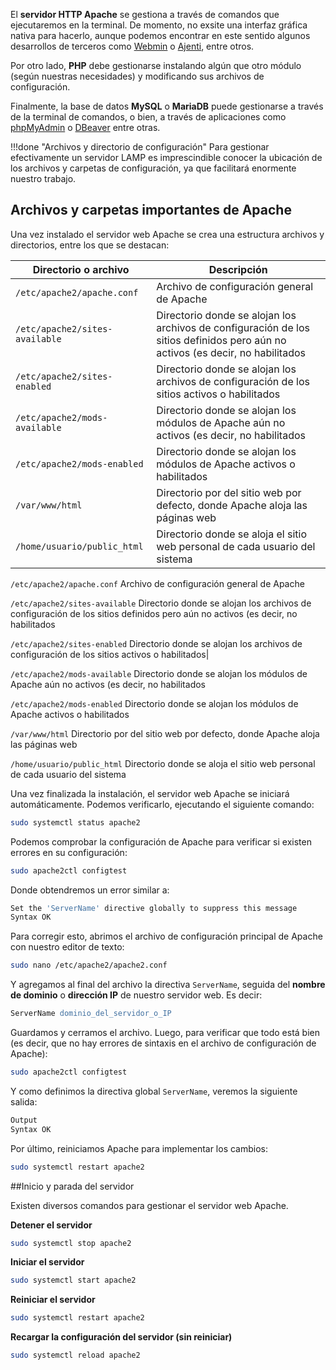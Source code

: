El **servidor HTTP Apache** se gestiona a través de comandos que ejecutaremos en la terminal. De momento, no exsite una interfaz gráfica nativa para hacerlo, aunque podemos encontrar en este sentido algunos desarrollos de terceros como [Webmin](http://www.webmin.com/) o [Ajenti](http://ajenti.org/), entre otros. 

Por otro lado, **PHP** debe gestionarse instalando algún que otro módulo (según nuestras necesidades) y modificando sus archivos de configuración.

Finalmente, la base de datos **MySQL** o **MariaDB** puede gestionarse a través de la terminal de comandos, o bien, a través de aplicaciones como [phpMyAdmin](https://www.phpmyadmin.net/) o [DBeaver](http://dbeaver.jkiss.org/) entre otras.

!!!done "Archivos y directorio de configuración"
	Para gestionar efectivamente un servidor LAMP es imprescindible conocer la ubicación de los archivos y carpetas de configuración, ya que facilitará enormente nuestro trabajo. 

## Archivos y carpetas importantes de Apache

Una vez instalado el servidor web Apache se crea una estructura archivos y directorios, entre los que se destacan: 

| Directorio o archivo     | Descripción          |
| ---------------------- | --------------------------------------- |
| `/etc/apache2/apache.conf`     | Archivo de configuración general de Apache|
| `/etc/apache2/sites-available` | Directorio donde se alojan los archivos de configuración de los sitios  definidos pero aún no activos (es decir, no habilitados|
| `/etc/apache2/sites-enabled`     | Directorio donde se alojan los archivos de configuración de los sitios  activos o habilitados|
| `/etc/apache2/mods-available` | Directorio donde se alojan los módulos de Apache aún no activos (es decir, no habilitados|
| `/etc/apache2/mods-enabled`     | Directorio donde se alojan los módulos de Apache activos o habilitados|
| `/var/www/html`| Directorio por del sitio web por defecto, donde Apache aloja las páginas web|
| `/home/usuario/public_html`| Directorio donde se aloja el sitio web personal de cada usuario del sistema|


`/etc/apache2/apache.conf`
Archivo de configuración general de Apache

`/etc/apache2/sites-available`
Directorio donde se alojan los archivos de configuración de los sitios  definidos pero aún no activos (es decir, no habilitados

`/etc/apache2/sites-enabled`
Directorio donde se alojan los archivos de configuración de los sitios  activos o habilitados|

`/etc/apache2/mods-available`
Directorio donde se alojan los módulos de Apache aún no activos (es decir, no habilitados

`/etc/apache2/mods-enabled`
Directorio donde se alojan los módulos de Apache activos o habilitados

`/var/www/html`
Directorio por del sitio web por defecto, donde Apache aloja las páginas web

`/home/usuario/public_html`
Directorio donde se aloja el sitio web personal de cada usuario del sistema


Una vez finalizada la instalación, el servidor web Apache se iniciará automáticamente. Podemos verificarlo, ejecutando el siguiente comando: 

```bash
sudo systemctl status apache2
```

Podemos comprobar la configuración de Apache para verificar si existen errores en su configuración:

```bash
sudo apache2ctl configtest
```

Donde obtendremos un error similar a:
```bash
Set the 'ServerName' directive globally to suppress this message 
Syntax OK
```
Para corregir esto, abrimos el archivo de configuración principal de Apache con nuestro editor de texto:

```bash
sudo nano /etc/apache2/apache2.conf
```
Y agregamos al final del archivo la directiva `ServerName`, seguida del **nombre de dominio** o **dirección IP** de nuestro servidor web. Es decir: 

```apache
ServerName dominio_del_servidor_o_IP 
```
Guardamos y cerramos el archivo. Luego, para verificar que todo está bien (es decir, que no hay errores de sintaxis en el archivo de configuración de Apache):

```bash
sudo apache2ctl configtest
```
Y como definimos la directiva global `ServerName`, veremos la siguiente salida: 

```apache
Output
Syntax OK
```

Por último, reiniciamos Apache para implementar los cambios:
```bash
sudo systemctl restart apache2
```


##Inicio y parada del servidor

Existen diversos comandos para gestionar el servidor web Apache. 

**Detener el servidor**
```bash
sudo systemctl stop apache2
```

**Iniciar el servidor**
```bash
sudo systemctl start apache2
```

**Reiniciar el servidor**
```bash
sudo systemctl restart apache2
```

**Recargar la configuración del servidor (sin reiniciar)**
```bash
sudo systemctl reload apache2
```
